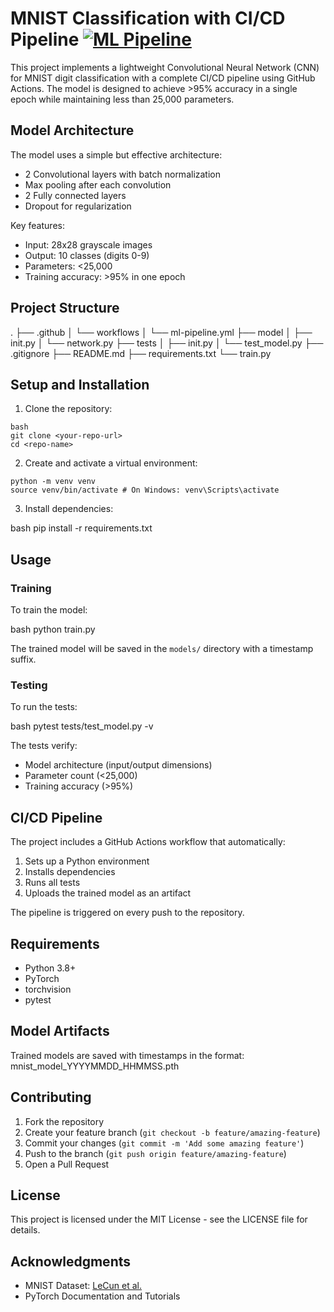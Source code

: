 # MNIST Classification with CI/CD Pipeline [![ML Pipeline](https://github.com/Gokkulnath/GithubActionMLTestingDemo/actions/workflows/ml-pipeline.yml/badge.svg)](https://github.com/Gokkulnath/GithubActionMLTestingDemo/actions/workflows/ml-pipeline.yml)


This project implements a lightweight Convolutional Neural Network (CNN) for MNIST digit classification with a complete CI/CD pipeline using GitHub Actions. The model is designed to achieve >95% accuracy in a single epoch while maintaining less than 25,000 parameters.

## Model Architecture

The model uses a simple but effective architecture:
- 2 Convolutional layers with batch normalization
- Max pooling after each convolution
- 2 Fully connected layers
- Dropout for regularization

Key features:
- Input: 28x28 grayscale images
- Output: 10 classes (digits 0-9)
- Parameters: <25,000
- Training accuracy: >95% in one epoch

## Project Structure 

.
├── .github
│ └── workflows
│ └── ml-pipeline.yml
├── model
│ ├── init.py
│ └── network.py
├── tests
│ ├── init.py
│ └── test_model.py
├── .gitignore
├── README.md
├── requirements.txt
└── train.py


## Setup and Installation

1. Clone the repository:

```
bash
git clone <your-repo-url>
cd <repo-name>
```

2. Create and activate a virtual environment:

```
python -m venv venv
source venv/bin/activate # On Windows: venv\Scripts\activate
```

3. Install dependencies:

bash
pip install -r requirements.txt

## Usage

### Training

To train the model:

bash
python train.py


The trained model will be saved in the `models/` directory with a timestamp suffix.

### Testing

To run the tests:

bash
pytest tests/test_model.py -v

The tests verify:
- Model architecture (input/output dimensions)
- Parameter count (<25,000)
- Training accuracy (>95%)

## CI/CD Pipeline

The project includes a GitHub Actions workflow that automatically:
1. Sets up a Python environment
2. Installs dependencies
3. Runs all tests
4. Uploads the trained model as an artifact

The pipeline is triggered on every push to the repository.

## Requirements

- Python 3.8+
- PyTorch
- torchvision
- pytest

## Model Artifacts

Trained models are saved with timestamps in the format: mnist_model_YYYYMMDD_HHMMSS.pth


## Contributing

1. Fork the repository
2. Create your feature branch (`git checkout -b feature/amazing-feature`)
3. Commit your changes (`git commit -m 'Add some amazing feature'`)
4. Push to the branch (`git push origin feature/amazing-feature`)
5. Open a Pull Request

## License

This project is licensed under the MIT License - see the LICENSE file for details.

## Acknowledgments

- MNIST Dataset: [LeCun et al.](http://yann.lecun.com/exdb/mnist/)
- PyTorch Documentation and Tutorials
